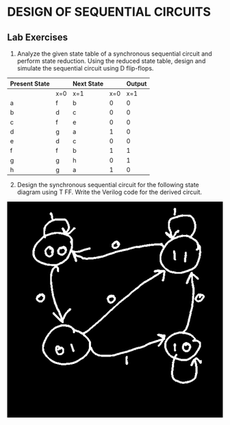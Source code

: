 # DESIGN OF SEQUENTIAL CIRCUITS
## Lab Exercises

1. Analyze the given state table of a synchronous sequential circuit and perform state
reduction. Using the reduced state table, design and simulate the sequential circuit using D flip-flops.

|Present State||Next State|| Output |
|--------------|-----|-----|---|----|   
|              |x=0  |x=1  |x=0|x=1 |
|a             |f    |b    |0  |0   |
|b             |d    |c    |0  |0   |
|c             |f    |e    |0  |0   |
|d             |g    |a    |1  |0   |
|e             |d    |c    |0  |0   |
|f             |f    |b    |1  |1   |
|g             |g    |h    |0  |1   |
|h             |g    |a    |1  |0   |


2. Design the synchronous sequential circuit for the following state diagram using T FF. Write the Verilog code for the derived circuit.


![State Diagram](./state2.png "State Diagram")
